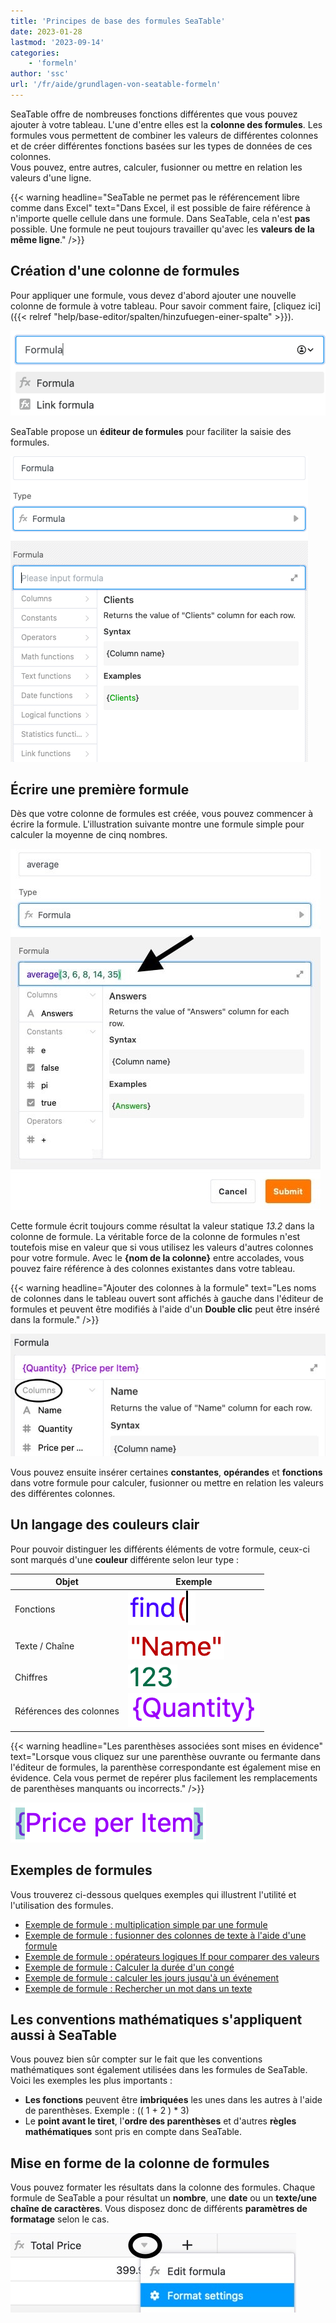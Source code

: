 ```yaml
---
title: 'Principes de base des formules SeaTable'
date: 2023-01-28
lastmod: '2023-09-14'
categories:
    - 'formeln'
author: 'ssc'
url: '/fr/aide/grundlagen-von-seatable-formeln'
---
```


SeaTable offre de nombreuses fonctions différentes que vous pouvez ajouter à votre tableau. L'une d'entre elles est la **colonne des formules**. Les formules vous permettent de combiner les valeurs de différentes colonnes et de créer différentes fonctions basées sur les types de données de ces colonnes.  
Vous pouvez, entre autres, calculer, fusionner ou mettre en relation les valeurs d'une ligne.

{{< warning  headline="SeaTable ne permet pas le référencement libre comme dans Excel"  text="Dans Excel, il est possible de faire référence à n'importe quelle cellule dans une formule. Dans SeaTable, cela n'est **pas** possible. Une formule ne peut toujours travailler qu'avec les **valeurs de la même ligne**." />}}

## Création d'une colonne de formules

Pour appliquer une formule, vous devez d'abord ajouter une nouvelle colonne de formule à votre tableau. Pour savoir comment faire, [cliquez ici]({{< relref "help/base-editor/spalten/hinzufuegen-einer-spalte" >}}).

![Sélection d'une colonne de formules](images/select-formula-column.png)

SeaTable propose un **éditeur de formules** pour faciliter la saisie des formules.

![Assistant de formule pour simplifier la saisie de formules, surtout complexes](images/Formula.wizard.png)

## Écrire une première formule

Dès que votre colonne de formules est créée, vous pouvez commencer à écrire la formule. L'illustration suivante montre une formule simple pour calculer la moyenne de cinq nombres.

![Saisie de n'importe quelle formule dans le champ de texte](images/input-formular.jpg)

Cette formule écrit toujours comme résultat la valeur statique _13.2_ dans la colonne de formule. La véritable force de la colonne de formules n'est toutefois mise en valeur que si vous utilisez les valeurs d'autres colonnes pour votre formule. Avec le **{nom de la colonne}** entre accolades, vous pouvez faire référence à des colonnes existantes dans votre tableau.

{{< warning headline="Ajouter des colonnes à la formule" text="Les noms de colonnes dans le tableau ouvert sont affichés à gauche dans l'éditeur de formules et peuvent être modifiés à l'aide d'un **Double clic** peut être inséré dans la formule." />}}

![Colonnes disponibles dans l'éditeur de formules](images/columns-in-the-formula-editor.jpg)

Vous pouvez ensuite insérer certaines **constantes**, **opérandes** et **fonctions** dans votre formule pour calculer, fusionner ou mettre en relation les valeurs des différentes colonnes.

## Un langage des couleurs clair

Pour pouvoir distinguer les différents éléments de votre formule, ceux-ci sont marqués d'une **couleur** différente selon leur type :

| Objet                   | Exemple                                                                                                                        |
| ----------------------- | ------------------------------------------------------------------------------------------------------------------------------ |
| Fonctions               | ![Les fonctions sont toujours marquées en bleu dans une formule](images/example-function.png)                                  |
| Texte / Chaîne          | ![Les textes et les chaînes de caractères sont toujours marqués en rouge dans l'éditeur de formules.](images/example-text.png) |
| Chiffres                | ![Les nombres sont toujours marqués en vert dans l'éditeur de formules](images/example-number.png)                             |
| Références des colonnes | ![Les références de colonne sont toujours marquées en violet dans une formule ](images/example-reference-to-column.png)        |

{{< warning headline="Les parenthèses associées sont mises en évidence" text="Lorsque vous cliquez sur une parenthèse ouvrante ou fermante dans l'éditeur de formules, la parenthèse correspondante est également mise en évidence. Cela vous permet de repérer plus facilement les remplacements de parenthèses manquants ou incorrects." />}}

![Les parenthèses ouvrantes et fermantes sont toujours mises en évidence dans l'éditeur de formules.](images/example-brackets.png)

## Exemples de formules

Vous trouverez ci-dessous quelques exemples qui illustrent l'utilité et l'utilisation des formules.

- [Exemple de formule : multiplication simple par une formule](https://seatable.io/fr/docs/formeln/formelbeispiel-einfache-multiplikation-mit-einer-formel/)
- [Exemple de formule : fusionner des colonnes de texte à l'aide d'une formule](https://seatable.io/fr/docs/formeln/formelbeispiel-zusammenfuehren-von-text-spalten-mit-hilfe-einer-formel/)
- [Exemple de formule : opérateurs logiques If pour comparer des valeurs](https://seatable.io/fr/docs/formeln/formelbeispiel-logische-if-operatoren-zum-vergleichen-von-werten/)
- [Exemple de formule : Calculer la durée d'un congé](https://seatable.io/fr/docs/formeln/formelbeispiel-berechne-die-dauer-eines-urlaubs/)
- [Exemple de formule : calculer les jours jusqu'à un événement](https://seatable.io/fr/docs/formeln/formelbeispiel-berechne-tage-bis-zu-einem-event/)
- [Exemple de formule : Rechercher un mot dans un texte](https://seatable.io/fr/docs/formeln/formelbeispiel-nach-einem-wort-in-einem-text-suchen/)

## Les conventions mathématiques s'appliquent aussi à SeaTable

Vous pouvez bien sûr compter sur le fait que les conventions mathématiques sont également utilisées dans les formules de SeaTable. Voici les exemples les plus importants :

- **Les fonctions** peuvent être **imbriquées** les unes dans les autres à l'aide de parenthèses. Exemple : (( 1 + 2 ) \* 3)
- Le **point avant le tiret**, l'**ordre des parenthèses** et d'autres **règles mathématiques** sont pris en compte dans SeaTable.

## Mise en forme de la colonne de formules

Vous pouvez formater les résultats dans la colonne des formules. Chaque formule de SeaTable a pour résultat un **nombre**, une **date** ou un **texte/une chaîne de caractères**. Vous disposez donc de différents **paramètres de formatage** selon le cas.

![Mise en forme des résultats de formules](images/Formatierung-von-Formelergebnissen.jpg)
